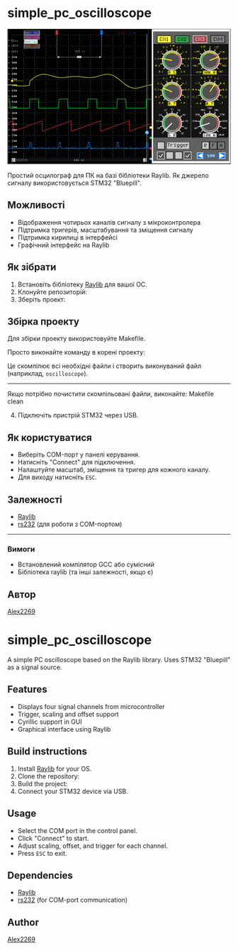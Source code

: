 # simple_pc_oscilloscope

![image2](./screenshot/raylib-oscilloscope-psf-uk.png)

Простий осцилограф для ПК на базі бібліотеки Raylib. Як джерело сигналу використовується STM32 "Bluepill".

## Можливості

- Відображення чотирьох каналів сигналу з мікроконтролера
- Підтримка тригерів, масштабування та зміщення сигналу
- Підтримка кирилиці в інтерфейсі
- Графічний інтерфейс на Raylib

## Як зібрати

1. Встановіть бібліотеку [Raylib](https://www.raylib.com/) для вашої ОС.
2. Клонуйте репозиторій:
3. Зберіть проект:

## Збірка проекту

Для збірки проекту використовуйте Makefile.

Просто виконайте команду в корені проекту:

Це скомпілює всі необхідні файли і створить виконуваний файл (наприклад, `oscilloscope`).

---

Якщо потрібно почистити скомпільовані файли, виконайте:
Makefile clean

4. Підключіть пристрій STM32 через USB.

## Як користуватися

- Виберіть COM-порт у панелі керування.
- Натисніть "Connect" для підключення.
- Налаштуйте масштаб, зміщення та тригер для кожного каналу.
- Для виходу натисніть `ESC`.

## Залежності

- [Raylib](https://www.raylib.com/)
- [rs232](https://github.com/WinterMute/rs232) (для роботи з COM-портом)

---

### Вимоги

- Встановлений компілятор GCC або сумісний
- Бібліотека raylib (та інші залежності, якщо є)

## Автор

[Alex2269](https://github.com/Alex2269)

# simple_pc_oscilloscope

A simple PC oscilloscope based on the Raylib library. Uses STM32 "Bluepill" as a signal source.

## Features

- Displays four signal channels from microcontroller
- Trigger, scaling and offset support
- Cyrillic support in GUI
- Graphical interface using Raylib

## Build instructions

1. Install [Raylib](https://www.raylib.com/) for your OS.
2. Clone the repository:
3. Build the project:
4. Connect your STM32 device via USB.

## Usage

- Select the COM port in the control panel.
- Click "Connect" to start.
- Adjust scaling, offset, and trigger for each channel.
- Press `ESC` to exit.

## Dependencies

- [Raylib](https://www.raylib.com/)
- [rs232](https://github.com/WinterMute/rs232) (for COM-port communication)

## Author

[Alex2269](https://github.com/Alex2269)
